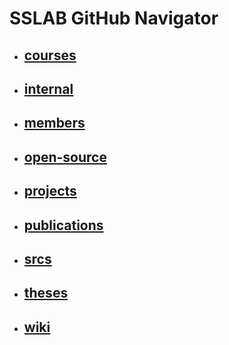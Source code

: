 # SSLAB GitHub Navigator

- ## [courses](https://github.com/nctu-sslab/courses)
- ## [internal](https://github.com/nctu-sslab/internal)
- ## [members](https://github.com/nctu-sslab/members)
- ## [open-source](https://github.com/nctu-sslab/open-source)
- ## [projects](https://github.com/nctu-sslab/projects)
- ## [publications](https://github.com/nctu-sslab/publications)
- ## [srcs](https://github.com/nctu-sslab/srcs)
- ## [theses](https://github.com/nctu-sslab/theses)
- ## [wiki](https://github.com/nctu-sslab/wiki)
